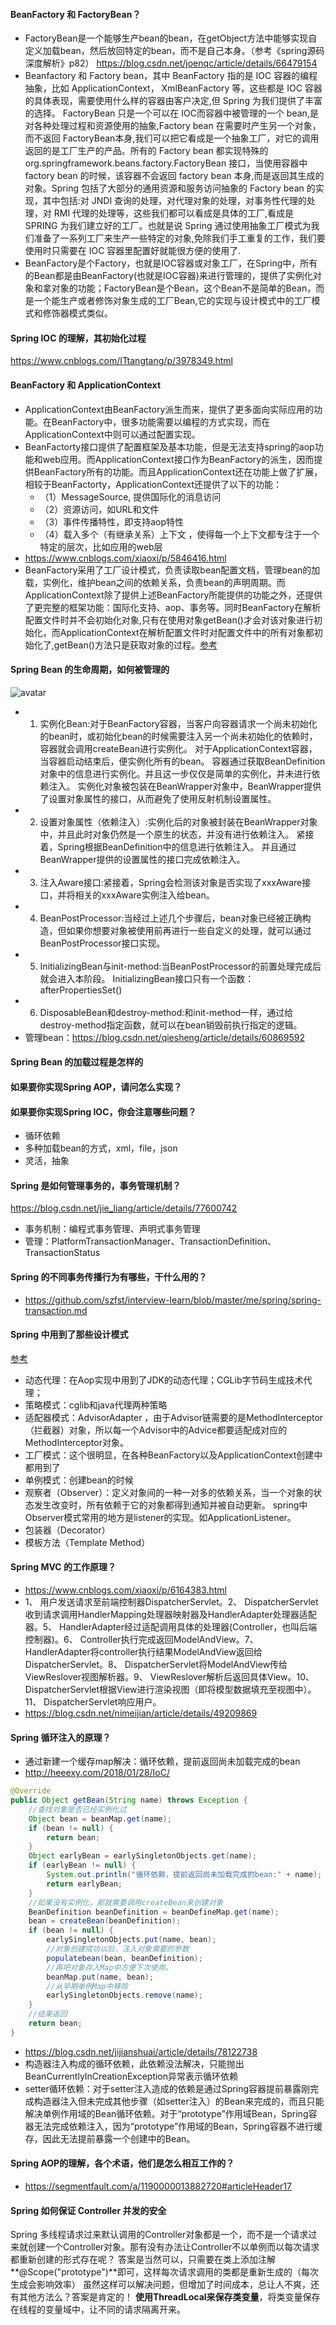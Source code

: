 #### BeanFactory 和 FactoryBean？
- FactoryBean是一个能够生产bean的bean，在getObject方法中能够实现自定义加载bean，然后放回特定的bean，而不是自己本身。（参考《spring源码深度解析》p82）
https://blog.csdn.net/joenqc/article/details/66479154
- Beanfactory 和 Factory bean，其中 BeanFactory 指的是 IOC 容器的编程抽象，比如 ApplicationContext， XmlBeanFactory 等，这些都是 IOC 容器的具体表现，需要使用什么样的容器由客户决定,但 Spring 为我们提供了丰富的选择。 FactoryBean 只是一个可以在 IOC而容器中被管理的一个 bean,是对各种处理过程和资源使用的抽象,Factory bean 在需要时产生另一个对象，而不返回 FactoryBean本身,我们可以把它看成是一个抽象工厂，对它的调用返回的是工厂生产的产品。所有的 Factory bean 都实现特殊的org.springframework.beans.factory.FactoryBean 接口，当使用容器中 factory bean 的时候，该容器不会返回 factory bean 本身,而是返回其生成的对象。Spring 包括了大部分的通用资源和服务访问抽象的 Factory bean 的实现，其中包括:对 JNDI 查询的处理，对代理对象的处理，对事务性代理的处理，对 RMI 代理的处理等，这些我们都可以看成是具体的工厂,看成是SPRING 为我们建立好的工厂。也就是说 Spring 通过使用抽象工厂模式为我们准备了一系列工厂来生产一些特定的对象,免除我们手工重复的工作，我们要使用时只需要在 IOC 容器里配置好就能很方便的使用了.
- BeanFactory是个Factory，也就是IOC容器或对象工厂，在Spring中，所有的Bean都是由BeanFactory(也就是IOC容器)来进行管理的，提供了实例化对象和拿对象的功能；FactoryBean是个Bean，这个Bean不是简单的Bean，而是一个能生产或者修饰对象生成的工厂Bean,它的实现与设计模式中的工厂模式和修饰器模式类似。
#### Spring IOC 的理解，其初始化过程
https://www.cnblogs.com/ITtangtang/p/3978349.html
#### BeanFactory 和 ApplicationContext
- ApplicationContext由BeanFactory派生而来，提供了更多面向实际应用的功能。在BeanFactory中，很多功能需要以编程的方式实现，而在ApplicationContext中则可以通过配置实现。
- BeanFactorty接口提供了配置框架及基本功能，但是无法支持spring的aop功能和web应用。而ApplicationContext接口作为BeanFactory的派生，因而提供BeanFactory所有的功能。而且ApplicationContext还在功能上做了扩展，相较于BeanFactorty，ApplicationContext还提供了以下的功能： 
	- （1）MessageSource, 提供国际化的消息访问  
	- （2）资源访问，如URL和文件  
	- （3）事件传播特性，即支持aop特性
	- （4）载入多个（有继承关系）上下文 ，使得每一个上下文都专注于一个特定的层次，比如应用的web层 
- https://www.cnblogs.com/xiaoxi/p/5846416.html
- BeanFactory采用了工厂设计模式，负责读取bean配置文档，管理bean的加载，实例化，维护bean之间的依赖关系，负责bean的声明周期。而ApplicationContext除了提供上述BeanFactory所能提供的功能之外，还提供了更完整的框架功能：国际化支持、aop、事务等。同时BeanFactory在解析配置文件时并不会初始化对象,只有在使用对象getBean()才会对该对象进行初始化，而ApplicationContext在解析配置文件时对配置文件中的所有对象都初始化了,getBean()方法只是获取对象的过程。[参考](https://blog.csdn.net/qiesheng/article/details/60869592)
#### Spring Bean 的生命周期，如何被管理的
![avatar](https://pic1.zhimg.com/80/v2-baaf7d50702f6d0935820b9415ff364c_hd.jpg)
- 1. 实例化Bean:对于BeanFactory容器，当客户向容器请求一个尚未初始化的bean时，或初始化bean的时候需要注入另一个尚未初始化的依赖时，容器就会调用createBean进行实例化。 对于ApplicationContext容器，当容器启动结束后，便实例化所有的bean。 容器通过获取BeanDefinition对象中的信息进行实例化。并且这一步仅仅是简单的实例化，并未进行依赖注入。 实例化对象被包装在BeanWrapper对象中，BeanWrapper提供了设置对象属性的接口，从而避免了使用反射机制设置属性。
- 2. 设置对象属性（依赖注入）:实例化后的对象被封装在BeanWrapper对象中，并且此时对象仍然是一个原生的状态，并没有进行依赖注入。 
紧接着，Spring根据BeanDefinition中的信息进行依赖注入。 
并且通过BeanWrapper提供的设置属性的接口完成依赖注入。
- 3. 注入Aware接口:紧接着，Spring会检测该对象是否实现了xxxAware接口，并将相关的xxxAware实例注入给bean。
- 4. BeanPostProcessor:当经过上述几个步骤后，bean对象已经被正确构造，但如果你想要对象被使用前再进行一些自定义的处理，就可以通过BeanPostProcessor接口实现。 
- 5. InitializingBean与init-method:当BeanPostProcessor的前置处理完成后就会进入本阶段。 
InitializingBean接口只有一个函数：afterPropertiesSet()
- 6. DisposableBean和destroy-method:和init-method一样，通过给destroy-method指定函数，就可以在bean销毁前执行指定的逻辑。
- 管理bean：https://blog.csdn.net/qiesheng/article/details/60869592
#### Spring Bean 的加载过程是怎样的
#### 如果要你实现Spring AOP，请问怎么实现？
#### 如果要你实现Spring IOC，你会注意哪些问题？
- 循环依赖
- 多种加载bean的方式，xml，file，json
- 灵活，抽象
#### Spring 是如何管理事务的，事务管理机制？
https://blog.csdn.net/jie_liang/article/details/77600742 
- 事务机制：编程式事务管理、声明式事务管理
- 管理：PlatformTransactionManager、TransactionDefinition、TransactionStatus
#### Spring 的不同事务传播行为有哪些，干什么用的？
- https://github.com/szfst/interview-learn/blob/master/me/spring/spring-transaction.md
#### Spring 中用到了那些设计模式
[参考](https://www.cnblogs.com/hwaggLee/p/4510687.html)
- 动态代理：在Aop实现中用到了JDK的动态代理；CGLib字节码生成技术代理；
- 策略模式：cglib和java代理两种策略
- 适配器模式：AdvisorAdapter ，由于Advisor链需要的是MethodInterceptor（拦截器）对象，所以每一个Advisor中的Advice都要适配成对应的MethodInterceptor对象。
- 工厂模式：这个很明显，在各种BeanFactory以及ApplicationContext创建中都用到了
- 单例模式：创建bean的时候
- 观察者（Observer）：定义对象间的一种一对多的依赖关系，当一个对象的状态发生改变时，所有依赖于它的对象都得到通知并被自动更新。
spring中Observer模式常用的地方是listener的实现。如ApplicationListener。 
- 包装器（Decorator）
- 模板方法（Template Method）
#### Spring MVC 的工作原理？
- https://www.cnblogs.com/xiaoxi/p/6164383.html
- 1、  用户发送请求至前端控制器DispatcherServlet。2、  DispatcherServlet收到请求调用HandlerMapping处理器映射器及HandlerAdapter处理器适配器。5、  HandlerAdapter经过适配调用具体的处理器(Controller，也叫后端控制器)。6、  Controller执行完成返回ModelAndView。7、  HandlerAdapter将controller执行结果ModelAndView返回给DispatcherServlet。8、  DispatcherServlet将ModelAndView传给ViewReslover视图解析器。9、  ViewReslover解析后返回具体View。10、DispatcherServlet根据View进行渲染视图（即将模型数据填充至视图中）。11、 DispatcherServlet响应用户。
- https://blog.csdn.net/nimeijian/article/details/49209869
#### Spring 循环注入的原理？
- 通过新建一个缓存map解决：循环依赖，提前返回尚未加载完成的bean
- http://heeexy.com/2018/01/28/IoC/
```java
@Override
public Object getBean(String name) throws Exception {
    //查找对象是否已经实例化过
    Object bean = beanMap.get(name);
    if (bean != null) {
        return bean;
    }
    Object earlyBean = earlySingletonObjects.get(name);
    if (earlyBean != null) {
        System.out.println("循环依赖，提前返回尚未加载完成的bean:" + name);
        return earlyBean;
    }
    //如果没有实例化，那就需要调用createBean来创建对象
    BeanDefinition beanDefinition = beanDefineMap.get(name);
    bean = createBean(beanDefinition);
    if (bean != null) {
        earlySingletonObjects.put(name, bean);
        //对象创建成功以后，注入对象需要的参数
        populatebean(bean, beanDefinition);
        //再吧对象存入Map中方便下次使用。
        beanMap.put(name, bean);
        //从早期单例Map中移除
        earlySingletonObjects.remove(name);
    }
    //结束返回
    return bean;
}
```
- https://blog.csdn.net/jijianshuai/article/details/78122738
- 构造器注入构成的循环依赖，此依赖没法解决，只能抛出BeanCurrentlyInCreationException异常表示循环依赖
- setter循环依赖：对于setter注入造成的依赖是通过Spring容器提前暴露刚完成构造器注入但未完成其他步骤（如setter注入）的Bean来完成的，而且只能解决单例作用域的Bean循环依赖。对于“prototype”作用域Bean，Spring容器无法完成依赖注入，因为“prototype”作用域的Bean，Spring容器不进行缓存，因此无法提前暴露一个创建中的Bean。
#### Spring AOP的理解，各个术语，他们是怎么相互工作的？
- https://segmentfault.com/a/1190000013882720#articleHeader17
#### Spring 如何保证 Controller 并发的安全
Spring 多线程请求过来默认调用的Controller对象都是一个，而不是一个请求过来就创建一个Controller对象。那有没有办法让Controller不以单例而以每次请求都重新创建的形式存在呢？
答案是当然可以，只需要在类上添加注解**@Scope("prototype")**即可，这样每次请求调用的类都是重新生成的（每次生成会影响效率）
虽然这样可以解决问题，但增加了时间成本，总让人不爽，还有其他方法么？答案是肯定的！
**使用ThreadLocal来保存类变量**，将类变量保存在线程的变量域中，让不同的请求隔离开来。
